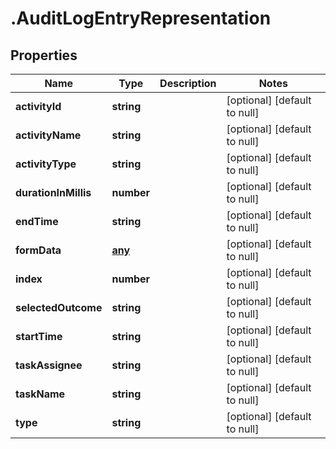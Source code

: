 # .AuditLogEntryRepresentation

## Properties
Name | Type | Description | Notes
------------ | ------------- | ------------- | -------------
**activityId** | **string** |  | [optional] [default to null]
**activityName** | **string** |  | [optional] [default to null]
**activityType** | **string** |  | [optional] [default to null]
**durationInMillis** | **number** |  | [optional] [default to null]
**endTime** | **string** |  | [optional] [default to null]
**formData** | [**any**](AuditLogFormDataRepresentation.md) |  | [optional] [default to null]
**index** | **number** |  | [optional] [default to null]
**selectedOutcome** | **string** |  | [optional] [default to null]
**startTime** | **string** |  | [optional] [default to null]
**taskAssignee** | **string** |  | [optional] [default to null]
**taskName** | **string** |  | [optional] [default to null]
**type** | **string** |  | [optional] [default to null]


